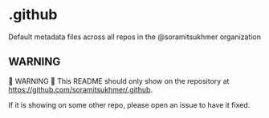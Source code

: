 # .github

Default metadata files across all repos in the @soramitsukhmer organization

## WARNING

🚨 WARNING 🚨 This README should only show on the repository at https://github.com/soramitsukhmer/.github.

If it is showing on some other repo, please open an issue to have it fixed.
